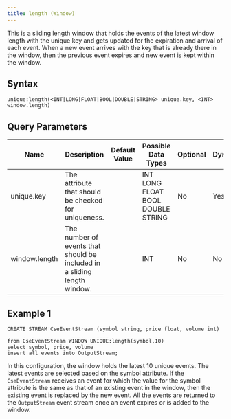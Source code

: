 ```yaml
---
title: length (Window)
---
```


This is a sliding length window that holds the events of the latest window length with the unique key and gets updated for the expiration and arrival of each event. When a new event arrives with the key that is already there in the window, then the previous event expires and new event is kept within the window.

## Syntax

    unique:length(<INT|LONG|FLOAT|BOOL|DOUBLE|STRING> unique.key, <INT> window.length)

## Query Parameters

| Name          | Description      | Default Value | Possible Data Types | Optional | Dynamic |
|---------------|-------------------------------------|---------------|------------------------------|----------|---------|
| unique.key    | The attribute that should be checked for uniqueness.       | | INT LONG FLOAT BOOL DOUBLE STRING | No       | Yes     |
| window.length | The number of events that should be included in a sliding length window. | | INT   | No       | No      |

## Example 1

    CREATE STREAM CseEventStream (symbol string, price float, volume int)

    from CseEventStream WINDOW UNIQUE:length(symbol,10)
    select symbol, price, volume
    insert all events into OutputStream;

In this configuration, the window holds the latest 10 unique events. The latest events are selected based on the symbol attribute. If the `CseEventStream` receives an event for which the value for the symbol attribute is the same as that of an existing event in the window, then the existing event is replaced by the new event. All the events are returned to the `OutputStream` event stream once an event expires or is added to the window.
